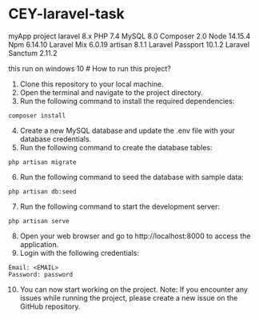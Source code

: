 # CEY-laravel-task
 myApp project
    laravel 8.x
    PHP 7.4
    MySQL 8.0
    Composer 2.0
    Node 14.15.4
    Npm 6.14.10
    Laravel Mix 6.0.19
    artisan 8.1.1
    Laravel Passport 10.1.2
    Laravel Sanctum 2.11.2

this run on windows 10
    # How to run this project?
1. Clone this repository to your local machine.
2. Open the terminal and navigate to the project directory.
3. Run the following command to install the required dependencies:
```
composer install
```
4. Create a new MySQL database and update the .env file with your database credentials.
5. Run the following command to create the database tables:
```
php artisan migrate
```
6. Run the following command to seed the database with sample data:
```
php artisan db:seed
```
7. Run the following command to start the development server:
```
php artisan serve
```
8. Open your web browser and go to http://localhost:8000 to access the application.
9. Login with the following credentials:
```
Email: <EMAIL>
Password: password
```
10. You can now start working on the project.
Note: If you encounter any issues while running the project, please create a new issue on the GitHub repository.
